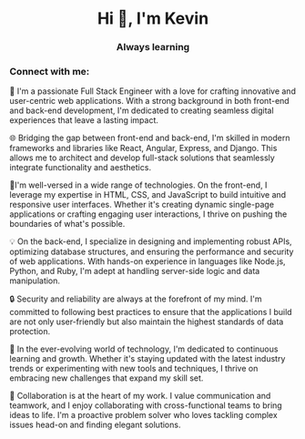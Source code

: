 <h1 align="center">Hi 👋, I'm Kevin </h1>
<h3 align="center">Always learning</h3>

<h3 align="left">Connect with me:</h3>
<p align="left">

</p>

👋 I'm a passionate Full Stack Engineer with a love for crafting innovative and user-centric web applications. With a strong background in both front-end and back-end development, I'm dedicated to creating seamless digital experiences that leave a lasting impact.

🌐 Bridging the gap between front-end and back-end, I'm skilled in modern frameworks and libraries like React, Angular, Express, and Django. This allows me to architect and develop full-stack solutions that seamlessly integrate functionality and aesthetics.


🚀I'm well-versed in a wide range of technologies. On the front-end, I leverage my expertise in HTML, CSS, and JavaScript to build intuitive and responsive user interfaces. Whether it's creating dynamic single-page applications or crafting engaging user interactions, I thrive on pushing the boundaries of what's possible.

💡 On the back-end, I specialize in designing and implementing robust APIs, optimizing database structures, and ensuring the performance and security of web applications. With hands-on experience in languages like Node.js, Python, and Ruby, I'm adept at handling server-side logic and data manipulation.

🔒 Security and reliability are always at the forefront of my mind. I'm committed to following best practices to ensure that the applications I build are not only user-friendly but also maintain the highest standards of data protection.

🌱 In the ever-evolving world of technology, I'm dedicated to continuous learning and growth. Whether it's staying updated with the latest industry trends or experimenting with new tools and techniques, I thrive on embracing new challenges that expand my skill set.

🤝 Collaboration is at the heart of my work. I value communication and teamwork, and I enjoy collaborating with cross-functional teams to bring ideas to life. I'm a proactive problem solver who loves tackling complex issues head-on and finding elegant solutions.

